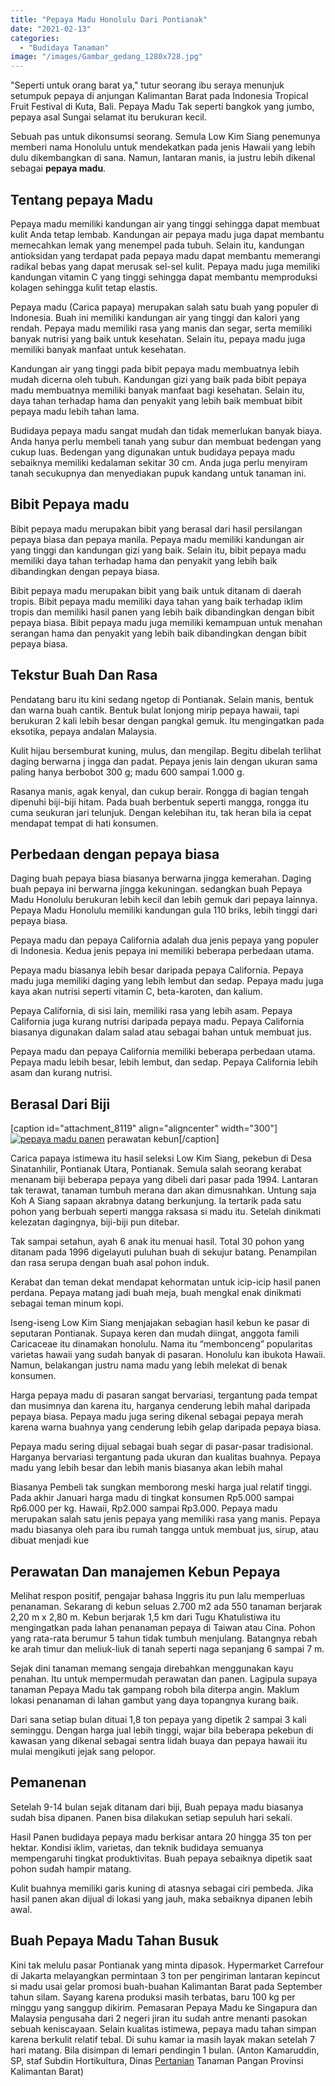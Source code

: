 ```yaml
---
title: "Pepaya Madu Honolulu Dari Pontianak"
date: "2021-02-13"
categories: 
  - "Budidaya Tanaman"
image: "/images/Gambar_gedang_1280x728.jpg"
---
```


"Seperti untuk orang barat ya," tutur seorang ibu seraya menunjuk setumpuk pepaya di anjungan Kalimantan Barat pada Indonesia Tropical Fruit Festival di Kuta, Bali. Pepaya Madu Tak seperti bangkok yang jumbo, pepaya asal Sungai selamat itu berukuran kecil.

Sebuah pas untuk dikonsumsi seorang. Semula Low Kim Siang penemunya memberi nama Honolulu untuk mendekatkan pada jenis Hawaii yang lebih dulu dikembangkan di sana. Namun, lantaran manis, ia justru lebih dikenal sebagai **pepaya madu**.

## Tentang pepaya Madu

Pepaya madu memiliki kandungan air yang tinggi sehingga dapat membuat kulit Anda tetap lembab. Kandungan air pepaya madu juga dapat membantu memecahkan lemak yang menempel pada tubuh. Selain itu, kandungan antioksidan yang terdapat pada pepaya madu dapat membantu memerangi radikal bebas yang dapat merusak sel-sel kulit. Pepaya madu juga memiliki kandungan vitamin C yang tinggi sehingga dapat membantu memproduksi kolagen sehingga kulit tetap elastis.

Pepaya madu (Carica papaya) merupakan salah satu buah yang populer di Indonesia. Buah ini memiliki kandungan air yang tinggi dan kalori yang rendah. Pepaya madu memiliki rasa yang manis dan segar, serta memiliki banyak nutrisi yang baik untuk kesehatan. Selain itu, pepaya madu juga memiliki banyak manfaat untuk kesehatan.

Kandungan air yang tinggi pada bibit pepaya madu membuatnya lebih mudah dicerna oleh tubuh. Kandungan gizi yang baik pada bibit pepaya madu membuatnya memiliki banyak manfaat bagi kesehatan. Selain itu, daya tahan terhadap hama dan penyakit yang lebih baik membuat bibit pepaya madu lebih tahan lama.

Budidaya pepaya madu sangat mudah dan tidak memerlukan banyak biaya. Anda hanya perlu membeli tanah yang subur dan membuat bedengan yang cukup luas. Bedengan yang digunakan untuk budidaya pepaya madu sebaiknya memiliki kedalaman sekitar 30 cm. Anda juga perlu menyiram tanah secukupnya dan menyediakan pupuk kandang untuk tanaman ini.

## Bibit Pepaya madu

Bibit pepaya madu merupakan bibit yang berasal dari hasil persilangan pepaya biasa dan pepaya manila. Pepaya madu memiliki kandungan air yang tinggi dan kandungan gizi yang baik. Selain itu, bibit pepaya madu memiliki daya tahan terhadap hama dan penyakit yang lebih baik dibandingkan dengan pepaya biasa.

Bibit pepaya madu merupakan bibit yang baik untuk ditanam di daerah tropis. Bibit pepaya madu memiliki daya tahan yang baik terhadap iklim tropis dan memiliki hasil panen yang lebih baik dibandingkan dengan bibit pepaya biasa. Bibit pepaya madu juga memiliki kemampuan untuk menahan serangan hama dan penyakit yang lebih baik dibandingkan dengan bibit pepaya biasa.

## Tekstur Buah Dan Rasa

Pendatang baru itu kini sedang ngetop di Pontianak. Selain manis, bentuk dan warna buah cantik. Bentuk bulat lonjong mirip pepaya hawaii, tapi berukuran 2 kali lebih besar dengan pangkal gemuk. Itu mengingatkan pada eksotika, pepaya andalan Malaysia.

Kulit hijau bersemburat kuning, mulus, dan mengilap. Begitu dibelah terlihat daging berwarna j ingga dan padat. Pepaya jenis lain dengan ukuran sama paling hanya berbobot 300 g; madu 600 sampai 1.000 g.

Rasanya manis, agak kenyal, dan cukup berair. Rongga di bagian tengah dipenuhi biji-biji hitam. Pada buah berbentuk seperti mangga, rongga itu cuma seukuran jari telunjuk. Dengan kelebihan itu, tak heran bila ia cepat mendapat tempat di hati konsumen.

## Perbedaan dengan pepaya biasa

Daging buah pepaya biasa biasanya berwarna jingga kemerahan. Daging buah pepaya ini berwarna jingga kekuningan. sedangkan buah Pepaya Madu Honolulu berukuran lebih kecil dan lebih gemuk dari pepaya lainnya. Pepaya Madu Honolulu memiliki kandungan gula 110 briks, lebih tinggi dari pepaya biasa.

Pepaya madu dan pepaya California adalah dua jenis pepaya yang populer di Indonesia. Kedua jenis pepaya ini memiliki beberapa perbedaan utama.

Pepaya madu biasanya lebih besar daripada pepaya California. Pepaya madu juga memiliki daging yang lebih lembut dan sedap. Pepaya madu juga kaya akan nutrisi seperti vitamin C, beta-karoten, dan kalium.

Pepaya California, di sisi lain, memiliki rasa yang lebih asam. Pepaya California juga kurang nutrisi daripada pepaya madu. Pepaya California biasanya digunakan dalam salad atau sebagai bahan untuk membuat jus.

Pepaya madu dan pepaya California memiliki beberapa perbedaan utama. Pepaya madu lebih besar, lebih lembut, dan sedap. Pepaya California lebih asam dan kurang nutrisi.

## Berasal Dari Biji

\[caption id="attachment\_8119" align="aligncenter" width="300"\][![pepaya madu panen](/images/Gambar_123_1280x815-300x191.jpg)](http://localhost/mitra/wp-content/uploads/2021/02/Gambar_123_1280x815.jpg) perawatan kebun\[/caption\]

Carica papaya istimewa itu hasil seleksi Low Kim Siang, pekebun di Desa Sinatanhilir, Pontianak Utara, Pontianak. Semula salah seorang kerabat menanam biji beberapa pepaya yang dibeli dari pasar pada 1994. Lantaran tak terawat, tanaman tumbuh merana dan akan dimusnahkan. Untung saja Koh A Siang sapaan akrabnya datang berkunjung. Ia tertarik pada satu pohon yang berbuah seperti mangga raksasa si madu itu. Setelah dinikmati kelezatan dagingnya, biji-biji pun ditebar.

Tak sampai setahun, ayah 6 anak itu menuai hasil. Total 30 pohon yang ditanam pada 1996 digelayuti puluhan buah di sekujur batang. Penampilan dan rasa serupa dengan buah asal pohon induk.

Kerabat dan teman dekat mendapat kehormatan untuk icip-icip hasil panen perdana. Pepaya matang jadi buah meja, buah mengkal enak dinikmati sebagai teman minum kopi.

Iseng-iseng Low Kim Siang menjajakan sebagian hasil kebun ke pasar di seputaran Pontianak. Supaya keren dan mudah diingat, anggota famili Caricaceae itu dinamakan honolulu. Nama itu “membonceng” popularitas varietas hawaii yang sudah banyak di pasaran. Honolulu kan ibukota Hawaii. Namun, belakangan justru nama madu yang lebih melekat di benak konsumen.

Harga pepaya madu di pasaran sangat bervariasi, tergantung pada tempat dan musimnya dan karena itu, harganya cenderung lebih mahal daripada pepaya biasa. Pepaya madu juga sering dikenal sebagai pepaya merah karena warna buahnya yang cenderung lebih gelap daripada pepaya biasa.

Pepaya madu sering dijual sebagai buah segar di pasar-pasar tradisional. Harganya bervariasi tergantung pada ukuran dan kualitas buahnya. Pepaya madu yang lebih besar dan lebih manis biasanya akan lebih mahal

Biasanya Pembeli tak sungkan memborong meski harga jual relatif tinggi. Pada akhir Januari harga madu di tingkat konsumen Rp5.000 sampai Rp6.000 per kg. Hawaii, Rp2.000 sampai Rp3.000. Pepaya madu merupakan salah satu jenis pepaya yang memiliki rasa yang manis. Pepaya madu biasanya oleh para ibu rumah tangga untuk membuat jus, sirup, atau dibuat menjadi kue

## Perawatan Dan manajemen Kebun Pepaya

Melihat respon positif, pengajar bahasa Inggris itu pun lalu memperluas penanaman. Sekarang di kebun seluas 2.700 m2 ada 550 tanaman berjarak 2,20 m x 2,80 m. Kebun berjarak 1,5 km dari Tugu Khatulistiwa itu mengingatkan pada lahan penanaman pepaya di Taiwan atau Cina. Pohon yang rata-rata berumur 5 tahun tidak tumbuh menjulang. Batangnya rebah ke arah timur dan meliuk-liuk di tanah seperti naga sepanjang 6 sampai 7 m.

Sejak dini tanaman memang sengaja direbahkan menggunakan kayu penahan. Itu untuk mempermudah perawatan dan panen. Lagipula supaya tanaman Pepaya Madu tak gampang roboh bila diterpa angin. Maklum lokasi penanaman di lahan gambut yang daya topangnya kurang baik.

Dari sana setiap bulan dituai 1,8 ton pepaya yang dipetik 2 sampai 3 kali seminggu. Dengan harga jual lebih tinggi, wajar bila beberapa pekebun di kawasan yang dikenal sebagai sentra lidah buaya dan pepaya hawaii itu mulai mengikuti jejak sang pelopor.

## Pemanenan

Setelah 9-14 bulan sejak ditanam dari biji, Buah pepaya madu biasanya sudah bisa dipanen. Panen bisa dilakukan setiap sepuluh hari sekali.

Hasil Panen budidaya pepaya madu berkisar antara 20 hingga 35 ton per hektar. Kondisi iklim, varietas, dan teknik budidaya semuanya mempengaruhi tingkat produktivitas. Buah pepaya sebaiknya dipetik saat pohon sudah hampir matang.

Kulit buahnya memiliki garis kuning di atasnya sebagai ciri pembeda. Jika hasil panen akan dijual di lokasi yang jauh, maka sebaiknya dipanen lebih awal.

## Buah Pepaya Madu Tahan Busuk

Kini tak melulu pasar Pontianak yang minta dipasok. Hypermarket Carrefour di Jakarta melayangkan permintaan 3 ton per pengiriman lantaran kepincut si madu usai gelar promosi buah-buahan Kalimantan Barat pada September tahun silam. Sayang karena produksi masih terbatas, baru 100 kg per minggu yang sanggup dikirim. Pemasaran Pepaya Madu ke Singapura dan Malaysia pengusaha dari 2 negeri jiran itu sudah antre menanti pasokan sebuah keniscayaan. Selain kualitas istimewa, pepaya madu tahan simpan karena berkulit relatif tebal. Di suhu kamar ia masih layak makan setelah 7 hari matang. Bila disimpan di lemari pendingin 1 bulan. (Anton Kamaruddin, SP, staf Subdin Hortikultura, Dinas [Pertanian](http://localhost/mitra/pertanian "Pertanian") Tanaman Pangan Provinsi Kalimantan Barat)
